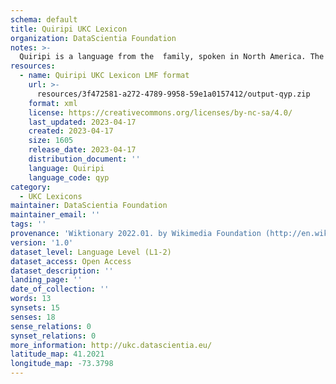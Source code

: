 ```yaml
---
schema: default
title: Quiripi UKC Lexicon
organization: DataScientia Foundation
notes: >-
  Quiripi is a language from the  family, spoken in North America. The UKC Lexicon of Quiripi is represented as a lexico-semantic network. It consists of words, word senses, synsets, as well as sense-level and synset-level relationships.
resources:
  - name: Quiripi UKC Lexicon LMF format
    url: >-
      resources/3f472581-a272-4789-9958-59e1a0157412/output-qyp.zip
    format: xml
    license: https://creativecommons.org/licenses/by-nc-sa/4.0/
    last_updated: 2023-04-17
    created: 2023-04-17
    size: 1605
    release_date: 2023-04-17
    distribution_document: ''
    language: Quiripi
    language_code: qyp
category:
  - UKC Lexicons
maintainer: DataScientia Foundation
maintainer_email: ''
tags: ''
provenance: 'Wiktionary 2022.01. by Wikimedia Foundation (http://en.wiktionary.org); CogNet 2.1 by Khuyagbaatar Batsuren, National University of Mongolia (http://cognet.ukc.disi.unitn.it); Native Languages of the Americas 2021.11. by Laura Redish and Orrin Lewis (http://www.native-languages.org); Princeton WordNet 2.1 by Princeton University (https://wordnet.princeton.edu)'
version: '1.0'
dataset_level: Language Level (L1-2)
dataset_access: Open Access
dataset_description: ''
landing_page: ''
date_of_collection: ''
words: 13
synsets: 15
senses: 18
sense_relations: 0
synset_relations: 0
more_information: http://ukc.datascientia.eu/
latitude_map: 41.2021
longitude_map: -73.3798
---
```

